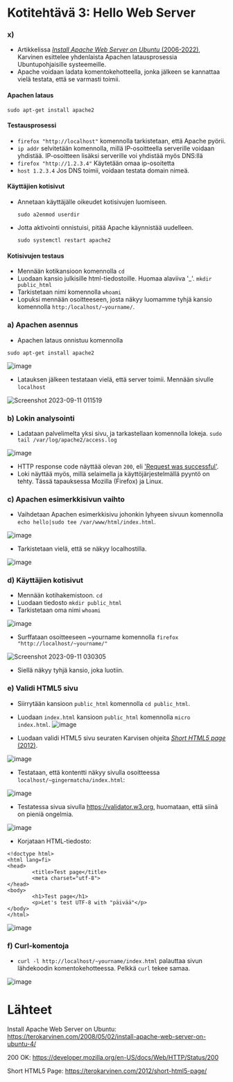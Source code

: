# Kotitehtävä 3: Hello Web Server
### x)
- Artikkelissa [_Install Apache Web Server on Ubuntu_ (2006-2022)](https://terokarvinen.com/2008/05/02/install-apache-web-server-on-ubuntu-4/), Karvinen esittelee yhdenlaista Apachen latausprosessia Ubuntupohjaisille systeemeille.
- Apache voidaan ladata komentokehotteella, jonka jälkeen se kannattaa vielä testata, että se varmasti toimii.
#### Apachen lataus 
`sudo apt-get install apache2`

#### Testausprosessi
- `firefox "http://localhost"` komennolla tarkistetaan, että Apache pyörii.
- `ip addr` selvitetään komennolla, millä IP-osoitteella serverille voidaan yhdistää. IP-osoitteen lisäksi serverille voi yhdistää myös DNS:llä
- `firefox "http://1.2.3.4"` Käytetään omaa ip-osoitetta
- `host 1.2.3.4` Jos DNS toimii, voidaan testata domain nimeä.

#### Käyttäjien kotisivut
- Annetaan käyttäjälle oikeudet kotisivujen luomiseen.
  
    ```sudo a2enmod userdir```

- Jotta aktivointi onnistuisi, pitää Apache käynnistää uudelleen.
  
    ```sudo systemctl restart apache2```
  
#### Kotisivujen testaus
- Mennään kotikansioon komennolla `cd`
- Luodaan kansio julkisille html-tiedostoille. Huomaa alaviiva '_'. `mkdir public_html`
- Tarkistetaan nimi komennolla `whoami`
- Lopuksi mennään osoitteeseen, josta näkyy luomamme tyhjä kansio komennolla `http:/localhost/~yourname/`.

  
### a) Apachen asennus

- Apachen lataus onnistuu komennolla
```
sudo apt-get install apache2
```

![image](https://github.com/16cats/Linux/assets/97065659/cdbc160a-d83c-4b17-aec2-8adb60ad6d34)


- Latauksen jälkeen testataan vielä, että server toimii. Mennään sivulle `localhost`
  
![Screenshot 2023-09-11 011519](https://github.com/16cats/Linux/assets/97065659/f3606674-101d-4e52-a080-8478a2b79b15)

### b) Lokin analysointi
- Ladataan palvelimelta yksi sivu, ja tarkastellaan komennolla lokeja. `sudo tail /var/log/apache2/access.log`
  
![image](https://github.com/16cats/Linux/assets/97065659/c17a1afe-f35e-4f08-a673-dbc746bbd544)

- HTTP response code näyttää olevan `200`, eli ['Request was successful'](https://developer.mozilla.org/en-US/docs/Web/HTTP/Status/200).
- Loki näyttää myös, millä selaimella ja käyttöjärjestelmällä pyyntö on tehty. Tässä tapauksessa Mozilla (Firefox) ja Linux.

### c) Apachen esimerkkisivun vaihto
- Vaihdetaan Apachen esimerkkisivu johonkin lyhyeen sivuun komennolla `echo hello|sudo tee /var/www/html/index.html`.

![image](https://github.com/16cats/Linux/assets/97065659/274952fa-0728-46a9-b4a1-520287388f1c)


- Tarkistetaan vielä, että se näkyy localhostilla.

![image](https://github.com/16cats/Linux/assets/97065659/0488d1eb-c919-481c-b77e-c334c1babb5f)

### d) Käyttäjien kotisivut
- Mennään kotihakemistoon. `cd`
- Luodaan tiedosto `mkdir public_html`
- Tarkistetaan oma nimi `whoami`
  
![image](https://github.com/16cats/Linux/assets/97065659/02e86ece-3cd7-4d71-9f38-83d7154c10b7)


- Surffataan osoitteeseen ~yourname komennolla `firefox "http://localhost/~yourname/"`

![Screenshot 2023-09-11 030305](https://github.com/16cats/Linux/assets/97065659/5798c8b3-4500-4df3-8e8f-82007436dc41)

- Siellä näkyy tyhjä kansio, joka luotiin.

### e) Validi HTML5 sivu
- Siirrytään kansioon `public_html` komennolla `cd public_html`.
- Luodaan `index.html` kansioon `public_html` komennolla `micro index.html`.
![image](https://github.com/16cats/Linux/assets/97065659/6b2ebbd3-b103-4305-8fc9-8546cb1fe287)

- Luodaan validi HTML5 sivu seuraten Karvisen ohjeita [_Short HTML5 page_ (2012)](https://terokarvinen.com/2012/short-html5-page/).
  
![image](https://github.com/16cats/Linux/assets/97065659/2647f393-d9e2-45c4-86f2-a24babfa1786)


- Testataan, että kontentti näkyy sivulla osoitteessa `localhost/~gingermatcha/index.html`:
  
![image](https://github.com/16cats/Linux/assets/97065659/952405af-be6a-4cf3-86fe-819117fde5d6)

- Testatessa sivua sivulla https://validator.w3.org, huomataan, että siinä on pieniä ongelmia.
  
![image](https://github.com/16cats/Linux/assets/97065659/cf4088f4-ee5c-4164-b5ff-7daf4cdf77f5)

- Korjataan HTML-tiedosto:
```
<!doctype html>
<html lang=fi>
<head>
		<title>Test page</title>
		<meta charset="utf-8">
</head>
<body>
		<h1>Test page</h1>
		<p>Let's test UTF-8 with "päivää"</p>
</body>
</html>
```

![image](https://github.com/16cats/Linux/assets/97065659/de3d3255-a39e-4b0a-bcfe-ed2ccb6521b1)

### f) Curl-komentoja
- `curl -l http://localhost/~yourname/index.html` palauttaa sivun lähdekoodin komentokehotteessa. Pelkkä `curl` tekee samaa.

![image](https://github.com/16cats/Linux/assets/97065659/c618f4eb-0abc-4be2-a44f-1593f56d54c0)


# Lähteet

Install Apache Web Server on Ubuntu: https://terokarvinen.com/2008/05/02/install-apache-web-server-on-ubuntu-4/

200 OK: https://developer.mozilla.org/en-US/docs/Web/HTTP/Status/200

Short HTML5 Page: https://terokarvinen.com/2012/short-html5-page/

